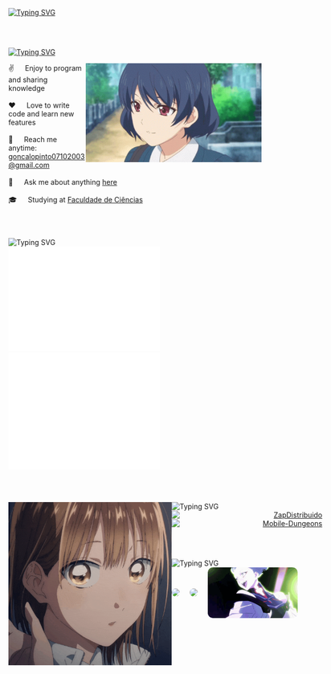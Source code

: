 <!-- Intro  -->
[![Typing SVG](https://readme-typing-svg.herokuapp.com?color=FF3670&size=35&center=true&vCenter=true&width=1000&lines=Welcome+to+my+GitHub+profile!;My+name+is+Gonçalo+Pinto;I'm+a+Software+Engineering+Student)](https://git.io/typing-svg)

<br><br>
<!-- About Section -->
[![Typing SVG](https://readme-typing-svg.demolab.com?font=Fira+Code&weight=600&duration=2000&pause=1000&color=7573F0&width=435&lines=%F0%9F%9A%80+About+me)](https://git.io/typing-svg)
 
<p>
 <img align="right" width="350" src="/assets/rui-tachibana.gif" alt="Coding gif" />
  
 ✌️ &emsp; Enjoy to program and sharing knowledge <br/><br/>
 ❤️ &emsp; Love to write code and learn new features<br/><br/>
 📧 &emsp; Reach me anytime: goncalopinto07102003@gmail.com<br/><br/>
 💬 &emsp; Ask me about anything [here](https://github.com/GoncaloP0710/GoncaloP0710/issues)<br/><br/>
 🎓 &emsp; Studying at [Faculdade de Ciências](https://ciencias.ulisboa.pt)

<br><br>
<!-- Tech Stats Section -->
<img src="https://readme-typing-svg.demolab.com?font=Fira+Code&weight=600&duration=2000&pause=1000&color=7573F0&width=435&lines=%F0%9F%92%BB+Tech+Stats" alt="Typing SVG"/>

<div>
  <img width="399" src="https://github.com/GoncaloP0710/GoncaloP0710/blob/main/metrics.plugin.isocalendar.svg" alt="" style="max-width: 60%;"/>
  <img width="399" src="https://github.com/GoncaloP0710/GoncaloP0710/blob/main/metrics.plugin.leetcode.svg" alt="" style="max-width: 60%;"/>
</div>

<br><br>
<!-- Open Source Projects Section -->
<img src="https://readme-typing-svg.demolab.com?font=Fira+Code&weight=600&duration=2000&pause=1000&color=7573F0&width=435&lines=%F0%9F%8F%86+Open+Source+Projects" alt="Typing SVG"/>

<!--
<img align="right" width="270" src="https://spotify-github-profile.kittinanx.com/api/view?uid=ou286nhno17axfcdx34hv7ea1&cover_image=true&theme=default&bar_color=ff0000&bar_color_cover=true" style="border-radius: 10px;"/>
-->

 <img align="left" width="325" src="/assets/ao-no-hako-blue-box.gif" alt="Coding gif" />

<div align="right" style="display: flex; flex-wrap: wrap; justify-content: space-between;">
  <a href="https://github.com/GoncaloP0710/ZapDistribuido">
    <img src="https://github-readme-stats.vercel.app/api/pin/?username=GoncaloP0710&repo=ZapDistribuido&border_color=7F3FBF&bg_color=0D1117&title_color=C9D1D9&text_color=8B949E&icon_color=7F3FBF" alt="ZapDistribuido" style="width: 49%; min-width: 300px;"/>
  </a>
  <a href="https://github.com/GoncaloP0710/Mobile-Dungeons.git">
    <img src="https://github-readme-stats.vercel.app/api/pin/?username=GoncaloP0710&repo=Mobile-Dungeons&border_color=7F3FBF&bg_color=0D1117&title_color=C9D1D9&text_color=8B949E&icon_color=7F3FBF" alt="Mobile-Dungeons" style="width: 49%; min-width: 300px;"/>
  </a>
</div>

<!--

<img src="https://readme-typing-svg.demolab.com?font=Fira+Code&weight=600&duration=2000&pause=1000&color=7573F0&width=435&lines=%F0%9F%8E%AE+Interests" alt="Typing SVG"/>

<div>
    <img align="left" width="550" src="https://github.com/GoncaloP0710/GoncaloP0710/blob/main/metrics.plugin.anilist.svg" alt="">
    <img align="left" width="550" src="https://github.com/GoncaloP0710/GoncaloP0710/blob/main/metrics.plugin.anilist.manga.svg" alt="">
    <img align="left" width="550" src="https://github.com/GoncaloP0710/GoncaloP0710/blob/main/metrics.plugin.anilist.characters.svg" alt="">
</div>

-->

<br><br>
<!-- Connect with Me Section -->
<img src="https://readme-typing-svg.demolab.com?font=Fira+Code&weight=600&duration=2000&pause=1000&color=7573F0&width=435&lines=%F0%9F%93%A1+Connect+with+Me" alt="Typing SVG"/>

<div style="display: flex; align-items: center;">
  <img align="left" width="350" src="https://lanyard.kyrie25.dev/api/665648280146935839?useDisplayName=true&gradient=7573F0" style="border-radius: 10px; margin-right: 20px;">
  <img width="135" src="https://spotify-github-profile.kittinanx.com/api/view?uid=ou286nhno17axfcdx34hv7ea1&cover_image=true&theme=default&bar_color=ff0000&bar_color_cover=true" style="border-radius: 10px; margin-right: 20px;">
  <img width="310" src="/assets/cyberpunk-cyberpunk-anime.gif" alt="Coding gif" style="border-radius: 10px; margin-right: 20px;">
</div>
<!-- 
<img align="right" width="300" src="/assets/lucy.png" alt="cyberpunk" />
-->
